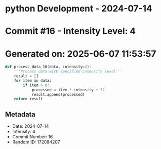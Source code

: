 ﻿# python Development - 2024-07-14
# Commit #16 - Intensity Level: 4
# Generated on: 2025-06-07 11:53:57
```python
def process_data_16(data, intensity=4):
    '''Process data with specified intensity level'''
    result = []
    for item in data:
        if item > 0:
            processed = item * intensity + 32
            result.append(processed)
    return result
```
## Metadata
- Date: 2024-07-14
- Intensity: 4
- Commit Number: 16
- Random ID: 172084207

